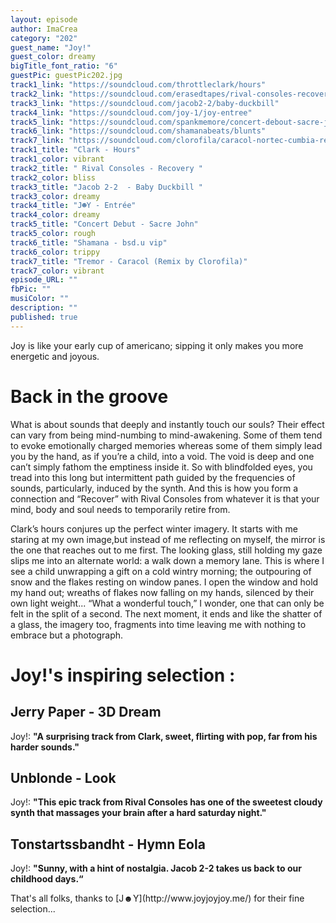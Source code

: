 ```yaml
---
layout: episode
author: ImaCrea
category: "202"
guest_name: "Joy!"
guest_color: dreamy
bigTitle_font_ratio: "6"
guestPic: guestPic202.jpg
track1_link: "https://soundcloud.com/throttleclark/hours"
track2_link: "https://soundcloud.com/erasedtapes/rival-consoles-recovery"
track3_link: "https://soundcloud.com/jacob2-2/baby-duckbill"
track4_link: "https://soundcloud.com/joy-1/joy-entree"
track5_link: "https://soundcloud.com/spankmemore/concert-debout-sacre-john"
track6_link: "https://soundcloud.com/shamanabeats/blunts"
track7_link: "https://soundcloud.com/clorofila/caracol-nortec-cumbia-remix-by"
track1_title: "Clark - Hours"
track1_color: vibrant
track2_title: " Rival Consoles - Recovery "
track2_color: bliss
track3_title: "Jacob 2-2  - Baby Duckbill "
track3_color: dreamy
track4_title: "J☻Y - Entrée"
track4_color: dreamy
track5_title: "Concert Debut - Sacre John"
track5_color: rough
track6_title: "Shamana - bsd.u vip"
track6_color: trippy
track7_title: "Tremor - Caracol (Remix by Clorofila)"
track7_color: vibrant
episode_URL: ""
fbPic: ""
musiColor: ""
description: ""
published: true
---
```




<p id="introduction">Joy is like your early cup of americano; sipping it only makes you more energetic and joyous.
</p>

# Back in the groove

What is about sounds that deeply and instantly touch our souls? Their effect can vary from being mind-numbing to mind-awakening. Some of them tend to evoke emotionally charged memories whereas some of them simply lead you by the hand, as if you’re a child, into a void. The void is deep and one can’t simply fathom the emptiness inside it. So with blindfolded eyes, you tread into this long but intermittent path guided by the frequencies of sounds, particularly, induced by the synth.  And this is how you form a connection and “Recover” with Rival Consoles from whatever it is that your mind, body and soul needs to temporarily retire from. 


Clark’s hours conjures up the perfect winter imagery. It starts with me staring at my own image,but instead of me reflecting on myself, the mirror is the one that reaches out to me first. The looking glass, still holding my gaze slips me into an alternate world: a walk down a memory lane. This is where I see a child unwrapping a gift on a cold wintry morning; the outpouring of snow and the flakes resting on window panes. I open the window and hold my hand out; wreaths of flakes now falling on my hands, silenced by their own light weight... “What a wonderful touch,” I wonder, one that can only be felt in the split of a second. The next moment, it ends and like the shatter of a glass, the imagery too, fragments into time leaving me with nothing to embrace but a photograph. 

# Joy!'s inspiring selection :
 
## Jerry Paper - 3D Dream
Joy!: **"**A surprising track from Clark, sweet, flirting with pop, far from his harder sounds.**"**

## Unblonde - Look
Joy!: **"**This epic track from Rival Consoles has one of the sweetest cloudy synth that massages your brain after a hard saturday night.**"**

## Tonstartssbandht - Hymn Eola
Joy!: **"**Sunny, with a hint of nostalgia. Jacob 2-2 takes us back to our childhood days.**“**
 
<p id="outroduction">
That's all folks, thanks to [J☻Y](http://www.joyjoyjoy.me/) for their fine selection...</p>
